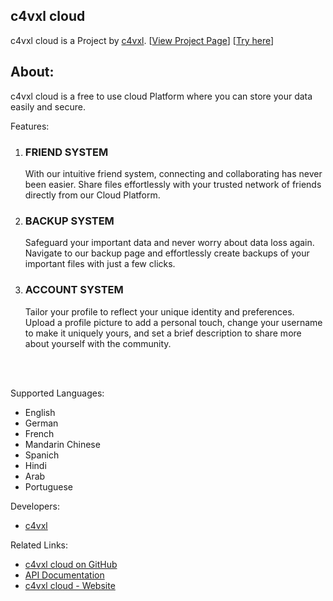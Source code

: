## c4vxl cloud
c4vxl cloud is a Project by [c4vxl](https://c4vxl.de/).    [[View Project Page](https://info.c4vxl.de/proj/?id=0)]   [[Try here](https://cloud.c4vxl.de/)]

## About:
c4vxl cloud is a free to use cloud Platform where you can store your data easily and secure.

Features:
1. ### FRIEND SYSTEM
   With our intuitive friend system, connecting and collaborating has never been easier. Share files effortlessly with your trusted network of friends directly from our Cloud Platform.
   
3. ### BACKUP SYSTEM
   Safeguard your important data and never worry about data loss again. Navigate to our backup page and effortlessly create backups of your important files with just a few clicks.
   
4. ### ACCOUNT SYSTEM
   Tailor your profile to reflect your unique identity and preferences. Upload a profile picture to add a personal touch, change your username to make it uniquely yours, and set a brief description to share more about yourself with the community.

<br><br>

Supported Languages:
- English
- German
- French
- Mandarin Chinese
- Spanich
- Hindi
- Arab
- Portuguese

Developers:
- [c4vxl](https://c4vxl.de/)

Related Links:
- [c4vxl cloud on GitHub](https://github.com/c4vxl-cloud)
- [API Documentation](https://github.com/c4vxl-cloud/API-Documentation)
- [c4vxl cloud - Website](https://cloud.c4vxl.de/)
